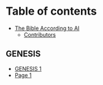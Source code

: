# Table of contents

* [The Bible According to AI](README.md)
  * [Contributors](readme/contributors.md)

## GENESIS

* [GENESIS 1](genesis/genesis-1.md)
* [Page 1](genesis/page-1.md)
